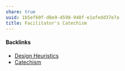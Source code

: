 ```yaml
---
share: true
uuid: 1b5ef60f-d8e9-4598-940f-e1afedd37e7a
title: Facilitator's Catechism
---
```

#### Backlinks

* [Design Heuristics](/5e01e1ef-4aa4-491d-8ac3-8f0343201a97)
* [Catechism](/474cf7d6-0c55-489d-90d0-cf4edce33b3a)